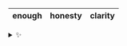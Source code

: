 | enough | honesty | clarity |
| :----: | :-----: | :-----: |

<details>
  <summary>✨</summary>
  These words are chosen at random each day. New words will appear here tomorrow morning.
</details>